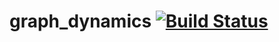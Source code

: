 # graph_dynamics [![Build Status](https://travis-ci.org/tillahoffmann/graph_dynamics.svg?branch=master)](https://travis-ci.org/tillahoffmann/graph_dynamics)
